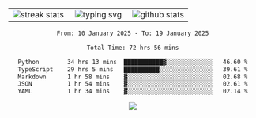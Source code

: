 <div align="center">
  <table style="border: none;" border="0" cellspacing="0" cellpadding="0">
    <tr>
      <td align="center" width="33%">
        <img src="https://github-readme-streak-stats.herokuapp.com/?user=kurtismassey&theme=tokyonight&hide_border=true" alt="streak stats" />
      </td>
      <td align="center" width="33%">
        <img src="https://readme-typing-svg.herokuapp.com/?font=Fira+Code&weight=600&size=15&duration=4000&pause=1000&color=00FF00&center=true&vCenter=true&random=false&width=150&lines=Hey%2C+I%27m+Kurtis!" alt="typing svg" />
      </td>
      <td align="center" width="33%">
        <img src="https://github-readme-stats.vercel.app/api?username=kurtismassey&show_icons=true&theme=tokyonight&hide_title=true" alt="github stats" />
      </td>
    </tr>
  </table>
</div>
<div align="center">

<!--START_SECTION:waka-->

```txt
From: 10 January 2025 - To: 19 January 2025

Total Time: 72 hrs 56 mins

Python        34 hrs 13 mins  ███████████▓░░░░░░░░░░░░░   46.60 %
TypeScript    29 hrs 5 mins   ██████████░░░░░░░░░░░░░░░   39.61 %
Markdown      1 hr 58 mins    ▓░░░░░░░░░░░░░░░░░░░░░░░░   02.68 %
JSON          1 hr 54 mins    ▓░░░░░░░░░░░░░░░░░░░░░░░░   02.61 %
YAML          1 hr 34 mins    ▓░░░░░░░░░░░░░░░░░░░░░░░░   02.14 %
```

<!--END_SECTION:waka-->

  <img src="https://github-readme-activity-graph.vercel.app/graph?username=kurtismassey&theme=tokyo-night&hide_border=true&custom_title=Contribution%20Graph" />

</div>